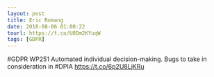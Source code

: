 ```yaml
---
layout: post
title: Eric Romang
date: 2018-08-06 01:00:22
tourl: https://t.co/U0Dm2KYuqW
tags: [GDPR]
---
```

#GDPR WP251 Automated individual decision-making. Bugs to take in consideration in #DPIA https://t.co/6p2U8LjKRu